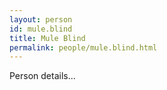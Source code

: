 ```yaml
---
layout: person
id: mule.blind
title: Mule Blind
permalink: people/mule.blind.html
---
```


Person details...